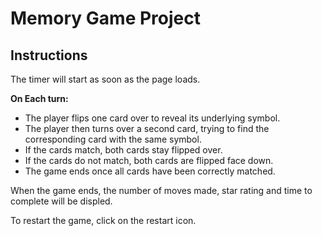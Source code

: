 # Memory Game Project

## Instructions

The timer will start as soon as the page loads.

**On Each turn:**
* The player flips one card over to reveal its underlying symbol.
* The player then turns over a second card, trying to find the corresponding card with the same symbol.
* If the cards match, both cards stay flipped over.
* If the cards do not match, both cards are flipped face down.
* The game ends once all cards have been correctly matched.

When the game ends, the number of moves made, star rating and time to complete will be displed.

To restart the game, click on the restart icon.

